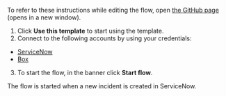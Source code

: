 To refer to these instructions while editing the flow, open [the GitHub page](https://github.com/ot4i/app-connect-templates/blob/main/resources/markdown/Creates%20a%20file%20in%20Box%20when%20a%20new%20incident%20is%20created%20in%20ServiceNow_instructions.md) (opens in a new window).

1.	Click **Use this template** to start using the template.
2.	Connect to the following accounts by using your credentials:
   - [ServiceNow](https://ibm.biz/acservicenow)
   - [Box](https://ibm.biz/ach2box)
3.	To start the flow, in the banner click **Start flow**.

The flow is started when a new incident is created in ServiceNow.